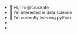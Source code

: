 - 👋 Hi, I’m @crockafe
- 👀 I’m interested in data science
- 🌱 I’m currently learning python
- 
-

<!---
crockafe/crockafe is a ✨ special ✨ repository because its `README.md` (this file) appears on your GitHub profile.
You can click the Preview link to take a look at your changes.
--->
